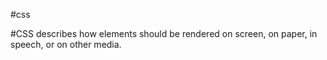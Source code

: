 #css

#CSS describes how elements should be rendered on screen, on paper, in speech, or on other media.